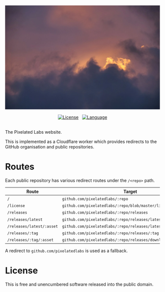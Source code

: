 <!-- This is free and unencumbered software released into the public domain. -->

![Headcheck](doc/header.webp)

<div align=center>
	<a href=https://github.com/pixelatedlabs/dotcom/blob/master/license.txt>
		<img alt=License src=https://img.shields.io/github/license/pixelatedlabs/dotcom?style=for-the-badge></a>
	&nbsp;
	<a href=https://github.com/pixelatedlabs/dotcom/search?l=typescript>
		<img alt=Language src=https://img.shields.io/github/languages/top/pixelatedlabs/dotcom?style=for-the-badge></a>
</div>
<br>

The Pixelated Labs website.

This is implemented as a Cloudflare worker which provides redirects to the GitHub organisation and
public repositories.

# Routes

Each public repository has various redirect routes under the `/<repo>` path.

| Route                     | Target                                                           |
|---------------------------|------------------------------------------------------------------|
| `/`                       | `github.com/pixelatedlabs/:repo`                                 |
| `/license`                | `github.com/pixelatedlabs/:repo/blob/master/license.txt`         |
| `/releases`               | `github.com/pixelatedlabs/:repo/releases`                        |
| `/releases/latest`        | `github.com/pixelatedlabs/:repo/releases/latest`                 |
| `/releases/latest/:asset` | `github.com/pixelatedlabs/:repo/releases/latest/download/:asset` |
| `/releases/:tag`          | `github.com/pixelatedlabs/:repo/releases/:tag`                   |
| `/releases/:tag/:asset`   | `github.com/pixelatedlabs/:repo/releases/download/:tag/:asset`   |

A redirect to `github.com/pixelatedlabs` is used as a fallback.

# License

This is free and unencumbered software released into the public domain.
